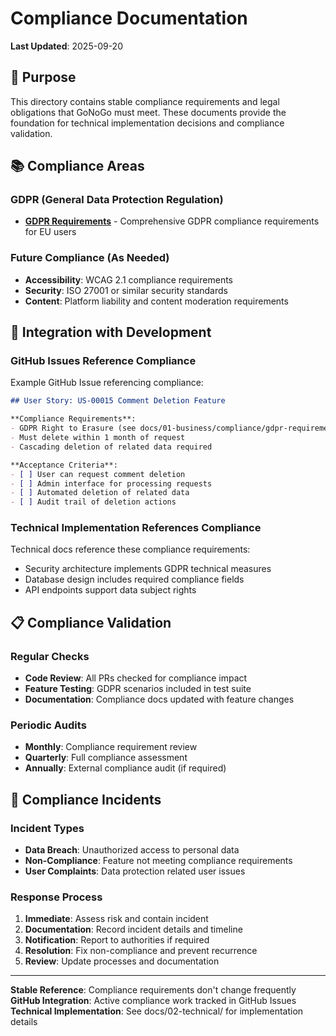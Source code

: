 # Compliance Documentation

**Last Updated**: 2025-09-20

## 🎯 Purpose

This directory contains stable compliance requirements and legal obligations that GoNoGo must meet. These documents provide the foundation for technical implementation decisions and compliance validation.

## 📚 Compliance Areas

### GDPR (General Data Protection Regulation)
- [**GDPR Requirements**](gdpr-requirements.md) - Comprehensive GDPR compliance requirements for EU users

### Future Compliance (As Needed)
- **Accessibility**: WCAG 2.1 compliance requirements
- **Security**: ISO 27001 or similar security standards
- **Content**: Platform liability and content moderation requirements

## 🔗 Integration with Development

### GitHub Issues Reference Compliance
Example GitHub Issue referencing compliance:
```markdown
## User Story: US-00015 Comment Deletion Feature

**Compliance Requirements**:
- GDPR Right to Erasure (see docs/01-business/compliance/gdpr-requirements.md#right-to-erasure)
- Must delete within 1 month of request
- Cascading deletion of related data required

**Acceptance Criteria**:
- [ ] User can request comment deletion
- [ ] Admin interface for processing requests
- [ ] Automated deletion of related data
- [ ] Audit trail of deletion actions
```

### Technical Implementation References Compliance
Technical docs reference these compliance requirements:
- Security architecture implements GDPR technical measures
- Database design includes required compliance fields
- API endpoints support data subject rights

## 📋 Compliance Validation

### Regular Checks
- **Code Review**: All PRs checked for compliance impact
- **Feature Testing**: GDPR scenarios included in test suite
- **Documentation**: Compliance docs updated with feature changes

### Periodic Audits
- **Monthly**: Compliance requirement review
- **Quarterly**: Full compliance assessment
- **Annually**: External compliance audit (if required)

## 🚨 Compliance Incidents

### Incident Types
- **Data Breach**: Unauthorized access to personal data
- **Non-Compliance**: Feature not meeting compliance requirements
- **User Complaints**: Data protection related user issues

### Response Process
1. **Immediate**: Assess risk and contain incident
2. **Documentation**: Record incident details and timeline
3. **Notification**: Report to authorities if required
4. **Resolution**: Fix non-compliance and prevent recurrence
5. **Review**: Update processes and documentation

---

**Stable Reference**: Compliance requirements don't change frequently
**GitHub Integration**: Active compliance work tracked in GitHub Issues
**Technical Implementation**: See docs/02-technical/ for implementation details